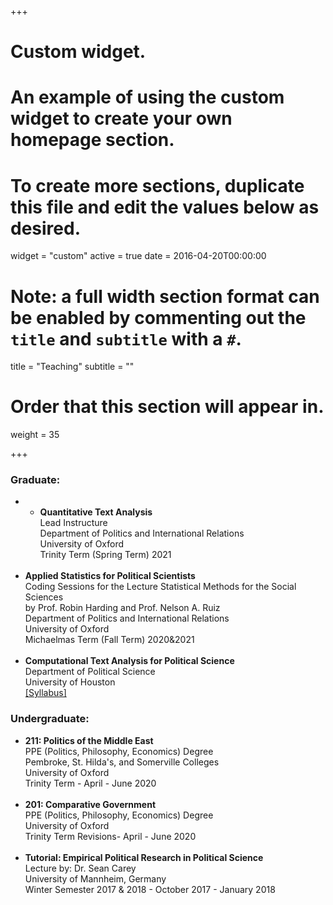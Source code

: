 
+++
# Custom widget.
# An example of using the custom widget to create your own homepage section.
# To create more sections, duplicate this file and edit the values below as desired.
widget = "custom"
active = true
date = 2016-04-20T00:00:00

# Note: a full width section format can be enabled by commenting out the `title` and `subtitle` with a `#`.
title = "Teaching"
subtitle = ""

# Order that this section will appear in.
weight = 35

+++
### Graduate:<br/>
- - **Quantitative Text Analysis**<br/> Lead Instructure <br/> Department of Politics and International Relations <br/> University of Oxford <br/> Trinity Term (Spring Term) 2021<br/> <br/> 
- **Applied Statistics for Political Scientists**<br/> Coding Sessions for the Lecture Statistical Methods for the Social Sciences <br/> by Prof. Robin Harding and Prof. Nelson A. Ruiz <br/> Department of Politics and International Relations <br/> University of Oxford <br/> Michaelmas Term (Fall Term) 2020&2021<br/> <br/> 
- **Computational Text Analysis for Political Science**  <br/> Department of Political Science <br/> University of Houston <br/> [[Syllabus]](https://www.dropbox.com/s/zjeofcbphzgvjfi/Computational.pdf?dl=0)




### Undergraduate:<br/>
- **211: Politics of the Middle East**  <br/>  PPE (Politics, Philosophy, Economics) Degree<br/> Pembroke, St. Hilda's, and Somerville Colleges<br/> University of Oxford <br/> Trinity Term - April - June 2020<br/> <br/> 
- **201: Comparative Government**   <br/>  PPE (Politics, Philosophy, Economics) Degree <br/> University of Oxford <br/> Trinity Term Revisions- April - June 2020<br/> <br/> 
- **Tutorial: Empirical Political Research in Political Science**   <br/> Lecture by: Dr. Sean Carey<br/>  University of Mannheim, Germany<br/>Winter Semester 2017 & 2018 - October 2017 - January 2018 






